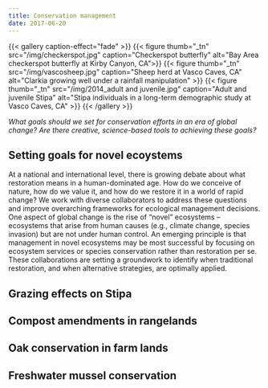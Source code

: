 ```yaml
---
title: Conservation management
date: 2017-06-20
---
```



{{< gallery caption-effect="fade" >}}
  {{< figure thumb="_tn" src="/img/checkerspot.jpg" caption="Checkerspot butterfly" alt="Bay Area checkerspot butterfly at Kirby Canyon, CA">}}
  {{< figure thumb="_tn" src="/img/vascosheep.jpg" caption="Sheep herd at Vasco Caves, CA" alt="Clarkia growing well under a rainfall manipulation" >}}
  {{< figure thumb="_tn" src="/img/2014_adult and juvenile.jpg" caption="Adult and juvenile Stipa" alt="Stipa individuals in a long-term demographic study at Vasco Caves, CA" >}}
{{< /gallery >}}

_What goals should we set for conservation efforts in an era of global change? Are there creative, science-based tools to achieving these goals?_

<!--more-->

## Setting goals for novel ecoystems

At a national and international level, there is growing debate about what restoration means in a human-dominated age. How do we conceive of nature, how do we value it, and how do we restore it in a world of rapid change? We work with diverse collaborators to address these questions and improve overarching frameworks for ecological management decisions. One aspect of global change is the rise of “novel” ecosystems – ecosystems that arise from human causes (e.g., climate change, species invasion) but are not under human control. An emerging principle is that management in novel ecosystems may be most successful by focusing on ecosystem services or species conservation rather than restoration per se. These collaborations are setting a groundwork to identify when traditional restoration, and when alternative strategies, are optimally applied.

## Grazing effects on Stipa 

## Compost amendments in rangelands

## Oak conservation in farm lands

## Freshwater mussel conservation





<!--more-->